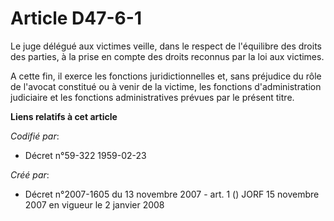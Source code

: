 # Article D47-6-1

Le juge délégué aux victimes veille, dans le respect de l'équilibre des droits des parties, à la prise en compte des droits
reconnus par la loi aux victimes.

A cette fin, il exerce les fonctions juridictionnelles et, sans préjudice du rôle de l'avocat constitué ou à venir de la
victime, les fonctions d'administration judiciaire et les fonctions administratives prévues par le présent titre.

**Liens relatifs à cet article**

_Codifié par_:

  - Décret n°59-322 1959-02-23

_Créé par_:

  - Décret n°2007-1605 du 13 novembre 2007 - art. 1 () JORF 15 novembre 2007 en vigueur le 2 janvier 2008
